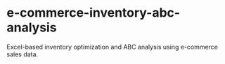 # e-commerce-inventory-abc-analysis
Excel-based inventory optimization and ABC analysis using e-commerce sales data.
